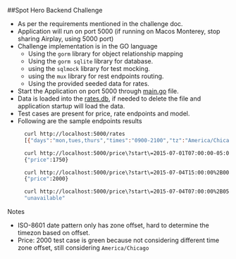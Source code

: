 ##Spot Hero Backend Challenge

- As per the requirements mentioned in the challenge doc.
- Application will run on port 5000 (if running on Macos Monterey, stop sharing Airplay, using 5000 port)
- Challenge implementation is in the GO language
  * Using the ``gorm`` library for object relationship mapping
  * Using the ``gorm sqlite`` library for database.
  * using the ``sqlmock`` library for test mocking.
  * using the ``mux`` library for rest endpoints routing.
  * Using the provided seeded data for rates.
- Start the Application on port 5000 through [main.go](main.go) file.
- Data is loaded into the [rates.db](rates.db), if needed to delete the file and application startup will load the data.
- Test cases are present for price, rate endpoints and model.
- Following are the sample endpoints results
  ```bash
    curl http://localhost:5000/rates
    [{"days":"mon,tues,thurs","times":"0900-2100","tz":"America/Chicago","price":1500},{"days":"fri,sat,sun","times":"0900-2100","tz":"America/Chicago","price":2000},{"days":"wed","times":"0600-1800","tz":"America/Chicago","price":1750},{"days":"mon,wed,sat","times":"0100-0500","tz":"America/Chicago","price":1000},{"days":"sun,tues","times":"0100-0700","tz":"America/Chicago","price":925}]
  
    curl http://localhost:5000/price\?start\=2015-07-01T07:00:00-05:00\&end\=2015-07-01T12:00:00-05:00
    {"price":1750}
  
    curl http://localhost:5000/price\?start\=2015-07-04T15:00:00%2B00:00\&end\=2015-07-04T20:00:00%2B00:00
    {"price":2000}
  
    curl http://localhost:5000/price\?start\=2015-07-04T07:00:00%2B05:00\&end\=2015-07-04T20:00:00%2B05:00
    "unavailable"
  ```
  

Notes
- ISO-8601 date pattern only has zone offset, hard to determine the timezon based on offset.
- Price: 2000 test case is green because not considering different time zone offset, still considering ``America/Chicago``